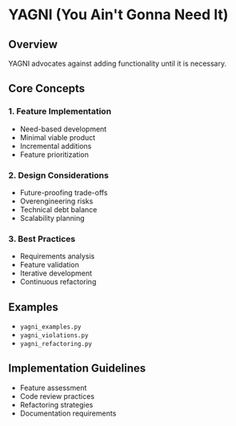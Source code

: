 # YAGNI (You Ain't Gonna Need It)

## Overview
YAGNI advocates against adding functionality until it is necessary.

## Core Concepts

### 1. Feature Implementation
- Need-based development
- Minimal viable product
- Incremental additions
- Feature prioritization

### 2. Design Considerations
- Future-proofing trade-offs
- Overengineering risks
- Technical debt balance
- Scalability planning

### 3. Best Practices
- Requirements analysis
- Feature validation
- Iterative development
- Continuous refactoring

## Examples
- `yagni_examples.py`
- `yagni_violations.py`
- `yagni_refactoring.py`

## Implementation Guidelines
- Feature assessment
- Code review practices
- Refactoring strategies
- Documentation requirements 